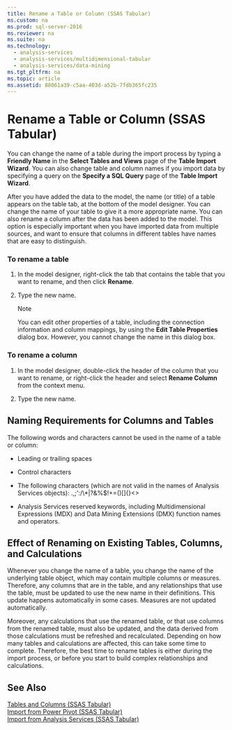 ```yaml
---
title: Rename a Table or Column (SSAS Tabular)
ms.custom: na
ms.prod: sql-server-2016
ms.reviewer: na
ms.suite: na
ms.technology: 
  - analysis-services
  - analysis-services/multidimensional-tabular
  - analysis-services/data-mining
ms.tgt_pltfrm: na
ms.topic: article
ms.assetid: 88061a39-c5aa-403d-a52b-7fdb365fc235
---
```

# Rename a Table or Column (SSAS Tabular)
You can change the name of a table during the import process by typing a **Friendly Name** in the **Select Tables and Views** page of the **Table Import Wizard**. You can also change table and column names if you import data by specifying a query on the **Specify a SQL Query** page of the **Table Import Wizard**.  
  
 After you have added the data to the model, the name (or title) of a table appears on the table tab, at the bottom of the model designer. You can change the name of your table to give it a more appropriate name. You can also rename a column after the data has been added to the model. This option is especially important when you have imported data from multiple sources, and want to ensure that columns in different tables have names that are easy to distinguish.  
  
### To rename a table  
  
1.  In the model designer, right-click the tab that contains the table that you want to rename, and then click **Rename**.  
  
2.  Type the new name.  
  
    > [!NOTE]  
    >  You can edit other properties of a table, including the connection information and column mappings, by using the **Edit Table Properties** dialog box. However, you cannot change the name in this dialog box.  
  
### To rename a column  
  
1.  In the model designer, double-click the header of the column that you want to rename, or right-click the header and select **Rename Column** from the context menu.  
  
2.  Type the new name.  
  
## Naming Requirements for Columns and Tables  
 The following words and characters cannot be used in the name of a table or column:  
  
-   Leading or trailing spaces  
  
-   Control characters  
  
-   The following characters (which are not valid in the names of Analysis Services objects): .,;':/\\*&#124;?&%$!+=()[]{}<>  
  
-   Analysis Services reserved keywords, including Multidimensional Expressions (MDX) and Data Mining Extensions (DMX) function names and operators.  
  
## Effect of Renaming on Existing Tables, Columns, and Calculations  
 Whenever you change the name of a table, you change the name of the underlying table object, which may contain multiple columns or measures. Therefore, any columns that are in the table, and any relationships that use the table, must be updated to use the new name in their definitions. This update happens automatically in some cases. Measures are not updated automatically.  
  
 Moreover, any calculations that use the renamed table, or that use columns from the renamed table, must also be updated, and the data derived from those calculations must be refreshed and recalculated. Depending on how many tables and calculations are affected, this can take some time to complete. Therefore, the best time to rename tables is either during the import process, or before you start to build complex relationships and calculations.  
  
## See Also  
 [Tables and Columns (SSAS Tabular)](../../Topics/TopicNameNotContainA/Tables-and-Columns--SSAS-Tabular-.md)   
 [Import from Power Pivot (SSAS Tabular)](../../Topics/TopicNameNotContainA/Import-from-Power-Pivot--SSAS-Tabular-.md)   
 [Import from Analysis Services (SSAS Tabular)](../../Topics/TopicNameNotContainA/Import-from-Analysis-Services--SSAS-Tabular-.md)